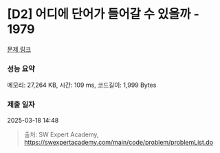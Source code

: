 # [D2] 어디에 단어가 들어갈 수 있을까 - 1979 

[문제 링크](https://swexpertacademy.com/main/code/problem/problemDetail.do?contestProbId=AV5PuPq6AaQDFAUq) 

### 성능 요약

메모리: 27,264 KB, 시간: 109 ms, 코드길이: 1,999 Bytes

### 제출 일자

2025-03-18 14:48



> 출처: SW Expert Academy, https://swexpertacademy.com/main/code/problem/problemList.do